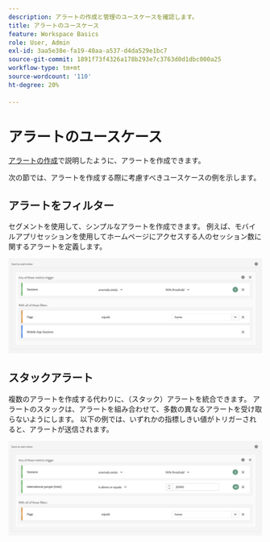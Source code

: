```yaml
---
description: アラートの作成と管理のユースケースを確認します。
title: アラートのユースケース
feature: Workspace Basics
role: User, Admin
exl-id: 3aa5e38e-fa19-40aa-a537-d4da529e1bc7
source-git-commit: 1891f73f4326a178b293e7c3763d0d1dbc000a25
workflow-type: tm+mt
source-wordcount: '110'
ht-degree: 20%

---
```


# アラートのユースケース

[アラートの作成](/help/components/c-intelligent-alerts/alert-builder.md)で説明したように、アラートを作成できます。

次の節では、アラートを作成する際に考慮すべきユースケースの例を示します。

## アラートをフィルター

セグメントを使用して、シンプルなアラートを作成できます。 例えば、モバイルアプリセッションを使用してホームページにアクセスする人のセッション数に関するアラートを定義します。


![](assets/alerts-example1.png)



## スタックアラート

複数のアラートを作成する代わりに、（スタック）アラートを統合できます。 アラートのスタックは、アラートを組み合わせて、多数の異なるアラートを受け取らないようにします。 以下の例では、いずれかの指標しきい値がトリガーされると、アラートが送信されます。

![](assets/alerts-example2.png)
